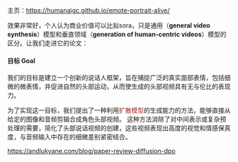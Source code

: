 主页：https://humanaigc.github.io/emote-portrait-alive/

效果非常好，个人认为商业价值可以比拟sora，只是通用（**general video synthesis**）模型和垂直领域（**generation of human-centric videos**）模型的区分。让我们走进它的论文：

#### 目标 Goal

我们的目标是建立一个创新的说话人框架，旨在捕捉广泛的真实面部表情，包括细微的微表情，并促进自然的头部运动，从而使生成的头部视频具有无与伦比的表现力。

为了实现这一目标，我们提出了一种利用<font color="brown">扩散模型</font>的生成能力的方法，能够直接从给定的图像和音频剪辑合成角色头部视频。 这种方法消除了对中间表示或复杂预处理的需要，简化了头部说话视频的创建，这些视频表现出高度的视觉和情感保真度，与音频输入中存在的细微差别紧密结合。

https://andlukyane.com/blog/paper-review-diffusion-dpo